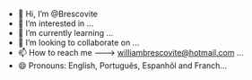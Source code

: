 - 👋 Hi, I’m @Brescovite
- 👀 I’m interested in ...
- 🌱 I’m currently learning ...
- 💞️ I’m looking to collaborate on ...
- 📫 How to reach me ---> williambrescovite@hotmail.com ...
- 😄 Pronouns: English, Português, Espanhõl and Franch...

<!---
Brescovite/Brescovite is a ✨ special ✨ repository because its `README.md` (this file) appears on your GitHub profile.
You can click the Preview link to take a look at your changes.
--->
